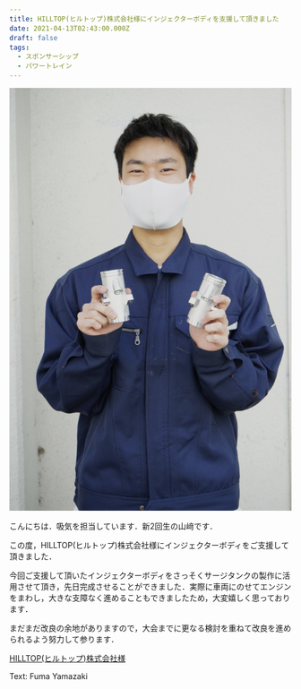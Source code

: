 ```yaml
---
title: HILLTOP(ヒルトップ)株式会社様にインジェクターボディを支援して頂きました
date: 2021-04-13T02:43:00.000Z
draft: false
tags:
  - スポンサーシップ
  - パワートレイン
---
```

![](7cef735b-6060-418d-a8a5-ca6bf11ba78d_0.jpg)

こんにちは．吸気を担当しています．新2回生の山﨑です．

この度，HILLTOP(ヒルトップ)株式会社様にインジェクターボディをご支援して頂きました．

今回ご支援して頂いたインジェクターボディをさっそくサージタンクの製作に活用させて頂き，先日完成させることができました．実際に車両にのせてエンジンをまわし，大きな支障なく進めることもできましたため，大変嬉しく思っております．

まだまだ改良の余地がありますので，大会までに更なる検討を重ねて改良を進められるよう努力して参ります．

[HILLTOP(ヒルトップ)株式会社様](https://hilltop21.co.jp/)

Text: Fuma Yamazaki